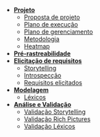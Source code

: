 - [**Projeto**](/pages/proposta.md)
    - [Proposta de projeto](/pages/proposta.md)
    - [Plano de execução](/pages/planejamento-entregas.md)
    - [Plano de gerenciamento](/pages/plano-gerenciamento.md)
    - [Metodologia](/pages/metodologia.md)
    - [Heatmap](/pages/heatmap.md)
- [**Pré-rastreabilidade**](/pages/pre-rastreabilidade/rich-picture.md)
- [**Elicitação de requisitos**](/pages/elicitacao/storytelling.md)
    - [Storytelling](/pages/elicitacao/storytelling.md)
    - [Introspecção](/pages/elicitacao/introspeccao.md)
    - [Requisitos elicitados](/pages/elicitacao/requisitos-total.md)
- [**Modelagem**](/pages/modelagem/lexicos.md)
    - [Léxicos](/pages/modelagem/lexicos.md)
- [**Análise e Validação**](/pages/analise/validar-storytelling.md)
    - [Validação Storytelling](/pages/analise/validar-storytelling.md)
    - [Validação Rich Pictures](/pages/analise/validar-rich-picture.md)
    - [Validação Léxicos](/pages/analise/validar-lexicos.md)

<!-- - [**Modelagem**](/pages/modelagem/lexicos.md)
    - [Casos de Uso - UC's](/pages/modelagem/casos-uso.md
    - [Especificação dos UC's](/pages/modelagem/especificacao-uc.md)
    - [Backlog do produto](/pages/modelagem/backlog.md)
        - [Épicos](/pages/modelagem/epicos.md)
        - [Histórias de usuário](/pages/modelagem/historia-usuario.md)
- [**Pós-rastreabilidade**](/pages/pos-rastreabilidade/backward.md) -->
